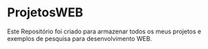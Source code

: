 # ProjetosWEB
Este Repositório foi criado para armazenar todos os meus projetos e exemplos  de pesquisa para desenvolvimento WEB.

